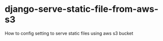 # django-serve-static-file-from-aws-s3
How to config setting to serve static files using aws s3 bucket
